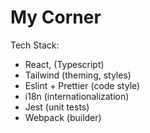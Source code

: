 # My Corner

Tech Stack:

- React, (Typescript)
- Tailwind (theming, styles)
- Eslint + Prettier (code style)
- i18n (internationalization)
- Jest (unit tests)
- Webpack (builder)
